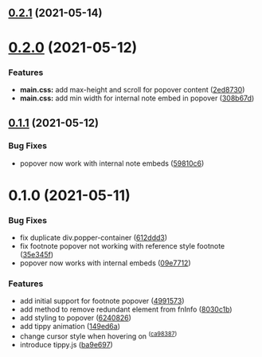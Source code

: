## [0.2.1](https://github.com/alx-plugins/better-fn/compare/0.2.0...0.2.1) (2021-05-14)

# [0.2.0](https://github.com/alx-plugins/better-fn/compare/0.1.1...0.2.0) (2021-05-12)


### Features

* **main.css:** add max-height and scroll for popover content ([2ed8730](https://github.com/alx-plugins/better-fn/commit/2ed8730124037f350753ab597a79191159d2dfca))
* **main.css:** add min width for internal note embed in popover ([308b67d](https://github.com/alx-plugins/better-fn/commit/308b67dfabbe5c443c3c623d98994e9a3fd64a6b))

## [0.1.1](https://github.com/alx-plugins/better-fn/compare/0.1.0...0.1.1) (2021-05-12)


### Bug Fixes

* popover now work with internal note embeds ([59810c6](https://github.com/alx-plugins/better-fn/commit/59810c6f59438e84aa9cbc9ca7cd4e275b18f8df))

# 0.1.0 (2021-05-11)


### Bug Fixes

* fix duplicate div.popper-container ([612ddd3](https://github.com/alx-plugins/better-fn/commit/612ddd30d77f34dcc5f052ff7eed8b80a48acc78))
* fix footnote popover not working with reference style footnote ([35e345f](https://github.com/alx-plugins/better-fn/commit/35e345f6a9046a616097b6148121aafc8c95a20b))
* popover now works with internal embeds ([09e7712](https://github.com/alx-plugins/better-fn/commit/09e771242d5693ce370ce615e74cd3bfb659850f))


### Features

* add initial support for footnote popover ([4991573](https://github.com/alx-plugins/better-fn/commit/4991573edb6d00f6742cbb08418686bfbb8c6094))
* add method to remove redundant element from fnInfo ([8030c1b](https://github.com/alx-plugins/better-fn/commit/8030c1bed5930b938454c3b9eed8da3fc1a4726f))
* add styling to popover ([6240826](https://github.com/alx-plugins/better-fn/commit/6240826123e826a5f31dbb96c3bae5a3b1695708))
* add tippy animation ([149ed6a](https://github.com/alx-plugins/better-fn/commit/149ed6a03c2662d1762b5129dfee9c39310e8877))
* change cursor style when hovering on <sup> ([ca98387](https://github.com/alx-plugins/better-fn/commit/ca98387d97a61145e7366a4d68462a67bc150ca4))
* introduce tippy.js ([ba9e697](https://github.com/alx-plugins/better-fn/commit/ba9e69793b7601a19ba7565e1a48041c1ea5095d))

